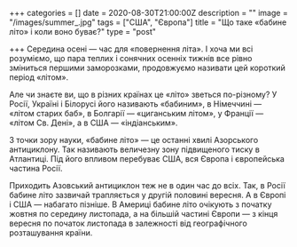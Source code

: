 +++
categories = []
date = 2020-08-30T21:00:00Z
description = ""
image = "/images/summer_.jpg"
tags = ["США", "Європа"]
title = "Що таке «бабине літо» і коли воно буває?"
type = "post"

+++
Середина осені — час для «повернення літа». І хоча ми всі розуміємо, що пара теплих і сонячних осенніх тижнів все рiвно зміниться першими заморозками, продовжуємо називати цей короткий період «літом».  
  
Але чи знаєте ви, що в різних країнах це «літо» зветься по-різному? У Росії, Україні і Білорусі його називають «бабиним», в Німеччині — «літом старих баб», в Болгарії — «циганським літом», у Франції — «літом Св. Дені», а в США — «індіанським».  
  
З точки зору науки, «бабине літо» — це останні хвилі Азорського антициклону. Так називають величезну зону підвищеного тиску в Атлантиці. Під його впливом перебуває США, вся Європа і європейська частина Росії.  
  
Приходить Азовський антициклон теж не в один час до всіх. Так, в Росії бабине літо зазвичай трапляється у другій половині вересня. А в Європі і США — набагато пізніше. В Америці бабине літо очікують з початку жовтня по середину листопада, а на більшій частині Європи — з кінця вересня по початок листопада в залежності від географічного розташування країни.